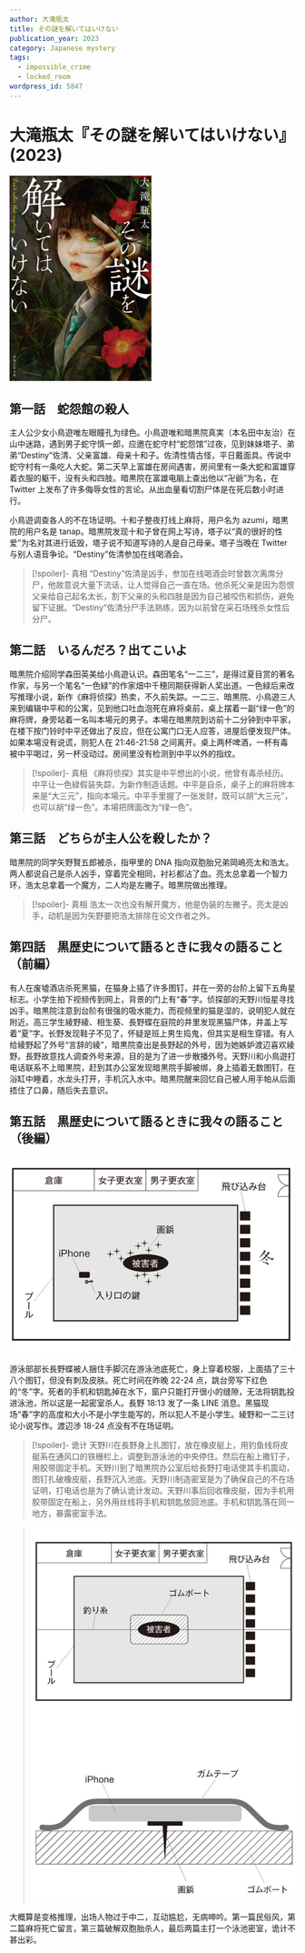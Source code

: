 ```yaml
---
author: 大滝瓶太
title: その謎を解いてはいけない
publication_year: 2023
category: Japanese mystery
tags:
  - impossible_crime
  - locked_room
wordpress_id: 5847
---
```


# 大滝瓶太『その謎を解いてはいけない』(2023)

<img src=images/2023_cover.jpg width=250/>

## 第一話　蛇怨館の殺人

主人公少女小鳥遊唯左眼瞳孔为绿色。小鳥遊唯和暗黒院真実（本名田中友治）在山中迷路，遇到男子蛇守慎一郎，应邀在蛇守村“蛇怨馆”过夜，见到妹妹塔子、弟弟“Destiny”佐清、父亲富雄、母亲十和子。佐清性情古怪，平日戴面具。传说中蛇守村有一条吃人大蛇。第二天早上富雄在房间遇害，房间里有一条大蛇和富雄穿着衣服的躯干，没有头和四肢。暗黒院在富雄电脑上查出他以“卍爺”为名，在 Twitter 上发布了许多侮辱女性的言论。从出血量看切割尸体是在死后数小时进行。

小鳥遊调查各人的不在场证明。十和子整夜打线上麻将，用户名为 azumi，暗黒院的用户名是 tanap。暗黒院发现十和子曾在网上写诗，塔子以“真的很好的性爱”为名对其进行诋毁，塔子说不知道写诗的人是自己母亲。塔子当晚在 Twitter 与别人语音争论。“Destiny”佐清参加在线喝酒会。

> [!spoiler]- 真相
> “Destiny”佐清是凶手，参加在线喝酒会时曾数次离席分尸，他故意说大量下流话，让人觉得自己一直在场。他杀死父亲是因为怨恨父亲给自己起名太长，割下父亲的头和四肢是因为自己被咬伤和抓伤，避免留下证据。“Destiny”佐清分尸手法熟练，因为以前曾在采石场残杀女性后分尸。

## 第二話　いるんだろ？出てこいよ

暗黒院介绍同学森田英美给小鳥遊认识。森田笔名“一二三”，是得过夏目赏的著名作家，与另一个笔名“一色緑”的作家畑中千穂同期获得新人奖出道。一色緑后来改写推理小说，新作《麻将侦探》热卖，不久前失踪。一二三、暗黒院、小鳥遊三人来到编辑中平和的公寓，见到他口吐血泡死在麻将桌前，桌上摆着一副“绿一色”的麻将牌，身旁站着一名叫本場元的男子。本場在暗黒院到访前十二分钟到中平家，在楼下按门铃时中平还做出了反应，但在公寓门口无人应答，进屋后便发现尸体。如果本場没有说谎，则犯人在 21:46-21:58 之间离开。桌上两杯啤酒，一杯有毒被中平喝过，另一杯没动过。房间里没有检测到中平以外的指纹。

> [!spoiler]- 真相
> 《麻将侦探》其实是中平想出的小说，他曾有毒杀经历。中平让一色緑假装失踪，为新作制造话题。中平是自杀，桌子上的麻将牌本来是“大三元”，指向本場元。中平手里握了一张发财，既可以胡“大三元”，也可以胡“绿一色”。本場把牌面改为“绿一色”。

## 第三話　どちらが主人公を殺したか？

暗黒院的同学矢野賢五郎被杀，指甲里的 DNA 指向双胞胎兄弟岡嶋亮太和浩太。两人都说自己是杀人凶手，穿着完全相同，衬衫都沾了血。亮太总拿着一个智力环，浩太总拿着一个魔方，二人均是左撇子。暗黒院做出推理。

> [!spoiler]- 真相
> 浩太一次也没有解开魔方，他是伪装的左撇子。亮太是凶手，动机是因为矢野要把浩太排除在论文作者之外。

## 第四話　黒歴史について語るときに我々の語ること（前編）

有人在废墟酒店杀死黑猫，在猫身上插了许多图钉，并在一旁的台阶上留下五角星标志。小学生拍下视频传到网上，背景的门上有“春”字。侦探部的天野川恒星寻找凶手。暗黒院注意到台阶有很强的吸水能力，而视频里的猫是湿的，说明犯人就在附近。高三学生綾野綾、相生葵、長野蝶在庭院的井里发现黑猫尸体，井盖上写着“夏”字。长野发现鞋子不见了，怀疑是班上男生捣鬼，但其实是相生穿错。有人给綾野起了外号“言辞的綾”，暗黒院查出是長野起的外号，因为她嫉妒渡辺喜欢綾野。長野故意找人调查外号来源，目的是为了进一步散播外号。天野川和小鳥遊打电话联系不上暗黒院，赶到其办公室发现暗黒院手脚被绑，身上插着无数图钉，在浴缸中睡着，水龙头打开，手机沉入水中。暗黒院醒来回忆自己被人用手帕从后面捂住了口鼻，随后失去意识。

## 第五話　黒歴史について語るときに我々の語ること（後編）

<img src=images/2023_pool.jpg width=500/>

游泳部部长長野蝶被人捆住手脚沉在游泳池底死亡，身上穿着校服，上面插了三十八个图钉，但没有刺及皮肤。死亡时间在昨晚 22-24 点，跳台旁写下红色的“冬”字。死者的手机和钥匙掉在水下，窗户只能打开很小的缝隙，无法将钥匙投进泳池，所以这是一起密室杀人。長野 18:13 发了一条 LINE 消息。黑猫现场“春”字的高度和大小不是小学生能写的，所以犯人不是小学生。綾野和一二三讨论小说写作。渡辺渉 18-24 点没有不在场证明。

> [!spoiler]- 诡计
> 天野川在長野身上扎图钉，放在橡皮艇上，用钓鱼线将皮艇系在通风口的铁栅栏上，调整到游泳池的中央停住。然后在船上撒钉子，用胶带固定手机。天野川到了暗黒院办公室后给長野打电话使其手机震动，图钉扎破橡皮艇，長野沉入池底。天野川制造密室是为了确保自己的不在场证明，打电话也是为了确认诡计发动。天野川事后回收橡皮艇，因为手机用胶带固定在船上，另外用丝线将手机和钥匙放回池底。手机和钥匙落在同一地方，暴露密室手法。

> <img src=images/2023_pool_trick.jpg width=500/>

大概算是变格推理，出场人物过于中二，互动尴尬，无病呻吟。第一篇民俗风，第二篇麻将死亡留言，第三篇破解双胞胎杀人，最后两篇主打一个泳池密室，诡计不甚出彩。